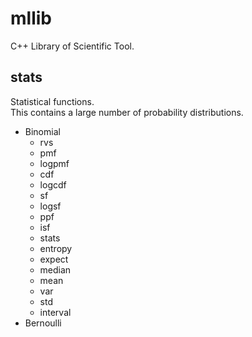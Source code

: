 # mllib
C++ Library of Scientific Tool.


## stats
Statistical functions.  
This contains a large number of probability distributions.
- Binomial
  * rvs
  * pmf
  * logpmf
  * cdf
  * logcdf
  * sf
  * logsf
  * ppf
  * isf
  * stats
  * entropy
  * expect
  * median
  * mean
  * var
  * std
  * interval
- Bernoulli
